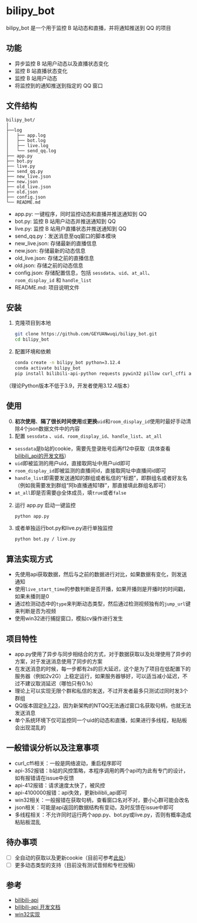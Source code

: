 # bilipy_bot

bilipy_bot 是一个用于监控 B 站动态和直播，并将通知推送到 QQ 的项目

## 功能

- 异步监控 B 站用户动态以及直播状态变化
- 监控 B 站直播状态变化
- 监控 B 站用户动态
- 将监控到的通知推送到指定的 QQ 窗口

## 文件结构

```
bilipy_bot/
│
├──log
│   ├── app.log
│   ├── bot.log
│   ├── live.log
│   └── send_qq.log
├── app.py
├── bot.py
├── live.py
├── send_qq.py
├── new_live.json
├── new.json
├── old_live.json
├── old.json
├── config.json
└── README.md
```
- app.py: 一键程序，同时监控动态和直播并推送通知到 QQ
- bot.py: 监控 B 站用户动态并推送通知到 QQ
- live.py: 监控 B 站用户直播状态并推送通知到 QQ
- send_qq.py：发送消息至qq窗口的脚本模块
- new_live.json: 存储最新的直播信息
- new.json: 存储最新的动态信息
- old_live.json: 存储之前的直播信息
- old.json: 存储之前的动态信息
- config.json: 存储配置信息，包括 `sessdata`、`uid`、`at_all`、 `room_display_id` 和 `handle_list`
- README.md: 项目说明文件

## 安装

1. 克隆项目到本地
    ```sh
    git clone https://github.com/GEYUANwuqi/bilipy_bot.git
    cd bilipy_bot
    ```

2. 配置环境和依赖
    ```sh
    conda create -n bilipy_bot python=3.12.4
    conda activate bilipy_bot
    pip install bilibili-api-python requests pywin32 pillow curl_cffi aiohttp aiofiles
    ```
（理论Python版本不低于3.9，开发者使用3.12.4版本）

## 使用
0. **初次使用**、**隔了很长时间使用**或**更换**`uid`和`room_display_id`使用时最好手动清除4个json数据文件中的内容
1. 配置 `sessdata` 、`uid`、`room_display_id`、`handle_list`、`at_all`
- `sessdata`是b站的cookie，需要先登录账号后再f12中获取（具体查看[bilibili_api的开发文档](https://nemo2011.github.io/bilibili-api/#/get-credential)）
- `uid`即被监测的用户uid，直接取网址中用户uid即可
- `room_display_id`即被监测的直播间id，直接取网址中直播间id即可
- `handle_list`即需要发送通知的群组或者私信的“标题”，即群组名或者好友名（例如我需要发到群组“阿b直播通知1群”，那直接填此群组名即可）
- `at_all`即是否需要@全体成员，填`true`或者`false`
2. 运行 app.py 启动一键监控
    ```sh
    python app.py
    ```
3. 或者单独运行bot.py和live.py进行单独监控
    ```sh
    python bot.py / live.py
    ```

## 算法实现方式
- 先使用api获取数据，然后与之前的数据进行对比，如果数据有变化，则发送通知
- 使用`live_start_time`的参数判断是否开播，如果开播则是开播时的时间戳，如果未播则是0
- 通过检测动态中的`type`来判断动态类型，然后通过检测视频独有的`jump_url`键来判断是否为视频
- 使用win32进行捕捉窗口，模拟cv操作进行发生

## 项目特性
- app.py使用了异步与同步相结合的方式，对于数据获取以及处理使用了异步的方案，对于发送消息使用了同步的方案
- 在发送消息的时候，每一步都有2s的巨大延迟，这个是为了项目在低配置下的服务器（例如2v2G）上稳定运行，如果服务器够好，可以适当减小延迟，不过不建议取消延迟（哪怕只有0.1s）
- 理论上可以实现无限个群和私信的发送，不过开发者最多只测试过同时发3个群组
- QQ版本固定[9.7.23](https://dldir1.qq.com/qqfile/qq/PCQQ9.7.23/QQ9.7.23.29400.exe)，因为新架构的NTQQ无法通过窗口名获取句柄，也就无法发送消息
- 单个系统环境下仅可监控同一个uid的动态和直播，如果进行多线程，粘贴板会出现混乱的

## 一般错误分析以及注意事项
- curl_cffi相关：一般是网络波动，重启程序即可
- api-352报错：b站的风控策略，本程序调用的两个api均为此有专门的设计，如有报错请在issue中反馈
- api-412报错：请求速度太快了，被风控
- api-4100000报错：api失效，更新bilibli_api即可
- win32相关：一般报错在获取句柄，查看窗口名对不对，要小心群可能会改名
- json相关：可能是api返回的数据结构有变动，及时反馈在issue中即可
- 多线程相关：不允许同时运行两个app.py、bot.py或live.py，否则有概率造成粘贴板混乱

## 待办事项
- [ ] 全自动的获取以及更新cookie（目前可参考[此处](https://socialsisteryi.github.io/bilibili-API-collect/docs/login/cookie_refresh.html)）
- [ ] 更多动态类型的支持（目前没有测试音频和专栏投稿）

## 参考
- [bilibili-api](https://github.com/nemo2011/bilibili-api)
- [bilibili-api 开发文档](https://nemo2011.github.io/bilibili-api/#/)
- [win32实现](https://www.bilibili.com/video/BV1Sk4y1Z7ue/)
